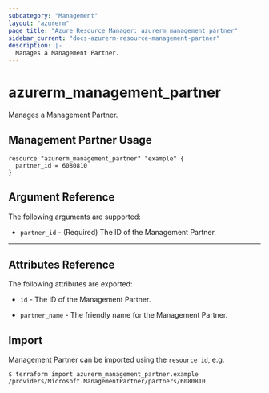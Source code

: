 ```yaml
---
subcategory: "Management"
layout: "azurerm"
page_title: "Azure Resource Manager: azurerm_management_partner"
sidebar_current: "docs-azurerm-resource-management-partner"
description: |-
  Manages a Management Partner.
---
```


# azurerm_management_partner

Manages a Management Partner.

## Management Partner Usage

```hcl
resource "azurerm_management_partner" "example" {
  partner_id = 6080810
}
```

## Argument Reference

The following arguments are supported:

* `partner_id` - (Required) The ID of the Management Partner.

---

## Attributes Reference

The following attributes are exported:

* `id` - The ID of the Management Partner.

* `partner_name` - The friendly name for the Management Partner.

## Import

Management Partner can be imported using the `resource id`, e.g.

```shell
$ terraform import azurerm_management_partner.example /providers/Microsoft.ManagementPartner/partners/6080810
```
